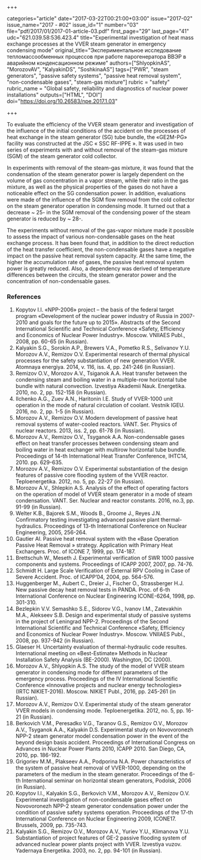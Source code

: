 +++

categories="article"
date="2017-03-22T00:21:00+03:00"
issue="2017-02"
issue_name="2017 - #02"
issue_id="1"
number="03"
file="pdf/2017/01/2017-01-article-03.pdf"
first_page="29"
last_page="41"
udc="621.039.58:536.423.4"
title="Experimental investigation of heat mass exchange processes at the VVER steam generator in emergency condensing mode"
original_title="Экспериментальное исследование тепломассообменных процессов при работе парогенератора ВВЭР в аварийном конденсационном режиме"
authors=["ShlyopkinAS", "MorozovAV", "KalyakinDS", "SoshkinaAS"]
tags=["PWR", "steam generators", "passive safety systems", "passive heat removal system", "non-condensable gases", "steam-gas mixture"]
rubric = "safety"
rubric_name = "Global safety, reliability and diagnostics of nuclear power installations"
outputs=["HTML", "DOI"]
doi="https://doi.org/10.26583/npe.2017.1.03"

+++

To evaluate the efficiency of the VVER steam generator and investigation of the influence of the initial conditions of the accident on the processes of heat exchange in the steam generator (SG) tube bundle, the «GE2M-PG» facility was constructed at the JSC « SSC RF-IPPE ». It was used in two series of experiments with and without removal of the steam-gas mixture (SGM) of the steam generator cold collector.

In experiments with removal of the steam-gas mixture, it was found that the condensation of the steam generator power is largely dependent on the volume of gas concentration in a vapor stream, while their ratio in the gas mixture, as well as the physical properties of the gases do not have a noticeable effect on the SG condensation power. In addition, evaluations were made of the influence of the SGM flow removal from the cold collector on the steam generator operation in condensing mode. It turned out that a decrease ~ 25- in the SGM removal of the condensing power of the steam generator is reduced by ~ 28-.

The experiments without removal of the gas-vapor mixture made it possible to assess the impact of various non-condensable gases on the heat exchange process. It has been found that, in addition to the direct reduction of the heat transfer coefficient, the non-condensable gases have a negative impact on the passive heat removal system capacity. At the same time, the higher the accumulation rate of gases, the passive heat removal system power is greatly reduced. Also, a dependency was derived of temperature differences between the circuits, the steam generator power and the concentration of non-condensable gases.

### References

1. Kopytov I.I. «NPP-2006» project – the basis of the federal target program «Development of the nuclear power industry of Russia in 2007-2010 and goals for the future up to 2015». Abstracts of the Second International Scientific and Technical Conference «Safety, Efficiency and Economics of Nuclear Power Industry». Moscow. VNIIAES Publ., 2008, pp. 60-65 (in Russian).
2. Kalyakin S.G., Sorokin A.P., Brewers V.A., Pometko R.S., Selivanov Y.U. Morozov A.V., Remizov O.V. Experimental research of thermal physical processes for the safety substantiation of new generation VVER. Atomnaya energiya. 2014, v. 116, iss. 4, pp. 241-246 (in Russian).
3. Remizov O.V., Morozov A.V., Tsiganok A.A. Heat transfer between the condensing steam and boiling water in a multiple-row horizontal tube bundle with natural convection. Izvestiya Akademii Nauk. Energetika. 2010, no. 2, pp. 152-158 (in Russian).
4. Ilchenko A.G., Zuev A.N., Haritonin I.E. Study of VVER-1000 unit operation in the mode of natural circulation of coolant. Vestnik IGEU. 2016, no. 2, pp. 1-5 (in Russian).
5. Morozov A.V., Remizov O.V. Modern development of passive heat removal systems of water-cooled reactors. VANT. Ser. Physics of nuclear reactors. 2013, iss. 2, pp. 61-78 (in Russian).
6. Morozov A.V., Remizov O.V., Tsyganok A.A. Non-condensable gases effect on heat transfer processes between condensing steam and boiling water in heat exchanger with multirow horizontal tube bundle. Proceedings of 14-th International Heat Transfer Conference, IHTC14, 2010. pp. 629-635.
7. Morozov A.V., Remizov O.V. Experimental substantiation of the design features of passive core flooding system of the VVER reactor. Teploenergetika. 2012, no. 5, pp. 22-27 (in Russian).
8. Morozov A.V., Shlepkin A.S. Analysis of the effect of operating factors on the operation of model of VVER steam generator in a mode of steam condensation. VANT. Ser. Nuclear and reactor constants. 2016, no.3, pp. 91-99 (in Russian).
9. Welter K.B., Bajorek S.M., Woods B., Groome J., Reyes J.N. Confirmatory testing investigating advanced passive plant thermal-hydraulics. Proceedings of 13-th International Conference on Nuclear Engineering, 2005, 256-264.
10. Gautier Al. Passive heat removal system with the «Base Operation Passive Heat Removal » strategy. Application with Primary Heat Exchangers. Proc. of ICONE 7, 1999, pp. 174-187.
11. Brettschuh W., Meseth J. Experimental verification of SWR 1000 passive components and systems. Proceedings of ICAPP 2007, 2007, pp. 74-76.
12. Schmidt H. Large Scale Verification of External RPV Cooling in Case of Severe Accident. Proc. of ICAPP’04, 2004, pp. 564-576.
13. Huggenberger M., Aubert C., Dreier J., Fischer O., Strassberger H.J. New passive decay heat removal tests in PANDA. Proc. of 6-th International Conference on Nuclear Engineering ICONE-6264, 1998, pp. 301-310.
14. Bezlepkin V.V. Semashko S.E., Sidorov V.G., Ivanov I.M., Zatevakhin M.A., Alekseev S.B. Design and experimental study of passive systems in the project of Leningrad NPP-2. Proceedings of the Second International Scientific and Technical Conference «Safety, Efficiency and Economics of Nuclear Power Industry». Moscow. VNIIAES Publ., 2008, pp. 937-942 (in Russian).
15. Glaeser H. Uncertainty evaluation of thermal-hydraulic code resultes. International meeting on «Best-Estimate» Methods in Nuclear Installation Safety Analysis (BE-2000). Washington, DC (2000).
16. Morozov A.V., Shlyopkin A.S. The study of the model of VVER steam generator in condensing mode for different parameters of the emergency process. Proceedings of the IV International Scientific Conference «Innovative projects and nuclear energy technologies» (IRTC NIKIET-2016). Moscow. NIKIET Publ., 2016, pp. 245-261 (in Russian).
17. Morozov A.V., Remizov O.V. Experimental study of the steam generator VVER models in condensing mode. Teploenergetika. 2012, no. 5, pp. 16-21 (in Russian).
18. Berkovich V.M., Peresadko V.G., Taranov G.S., Remizov O.V., Morozov A.V., Tsyganok A.A., Kalyakin D.S. Experimental study on Novovoronezh NPP-2 steam generator model condensation power in the event of the beyond design basis accident. Proceedings of International Congress on Advances in Nuclear Power Plants 2010, ICAPP 2010. San Diego, CA, 2010, pp. 186-192.
19. Grigoriev M.M., Plakseev A.A., Podporina N.A. Power characteristics of the system of passive heat removal of VVER-1000, depending on the parameters of the medium in the steam generator. Proceedings of the 6-th International seminar on horizontal steam generators, Podolsk, 2006 (in Russian).
20. Kopytov I.I., Kalyakin S.G., Berkovich V.M., Morozov A.V., Remizov O.V. Experimental investigation of non-condensable gases effect on Novovoronezh NPP-2 steam generator condensation power under the condition of passive safety systems operation. Proceedings of the 17-th International Conference on Nuclear Engineering 2009, ICONE17. Brussels, 2009, pp. 735-743.
21. Kalyakin S.G., Remizov O.V., Morozov A.V., Yuriev Y.U., Klimanova Y.U. Substantiation of project features of GE-2 passive flooding system of advanced nuclear power plants project with VVER. Izvestiya vuzov. Yadernaya Energetika. 2003, no. 2, pp. 94-101 (in Russian).